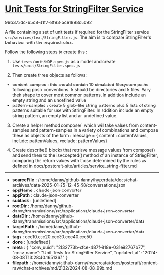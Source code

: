 # [Unit Tests for StringFilter Service](https://claude.ai/chat/2132773b-cfce-487f-818e-031e92767b77)

99b373dc-65c8-41f7-8f93-5ce1898d5092

A file containing a set of unit tests if required for the StringFilter service `src/services/text/StringFilter.js`. The aim is to compare StringFilter's behaviour with the required rules.

Follow the following steps to create this :

1. Use `tests/unit/NOP.spec.js` as a model and create `tests/unit/StringFilter.spec.js`

2. Then create three objects as follows:
  * content-samples : this should contain 10 simulated filesystem paths following posix conventions. 5 should be directories and 5 files. Vary their shape to cover most common patterns. In addition include an empty string and an undefined value
  * pattern-samples : create 5 glob-like string patterns plus 5 lists of string patterns suitable for use with StringFilter. In addition include an empty string pattern, an empty list and an undefined value.


3. Create a helper method compose() which will take values from content-samples and pattern-samples in a variety of combinations and compose these as objects of the form :
message = { content : contentValues, include: patternValues, exclude: patternValues}

4. Create describe() blocks that retrieve message values from compose() and send them to the isAccepted() method of an instance of StringFilter, comparing the return values with those determined by the rules as defined in docs/postcraft-site/articles/service_string-filter.md

---

* **sourceFile** : /home/danny/github-danny/hyperdata/docs/chat-archives/data-2025-01-25-12-45-58/conversations.json
* **appName** : claude-json-converter
* **appPath** : claude-json-converter
* **subtask** : [undefined]
* **rootDir** : /home/danny/github-danny/transmissions/src/applications/claude-json-converter
* **dataDir** : /home/danny/github-danny/transmissions/src/applications/claude-json-converter/data
* **targetPath** : /home/danny/github-danny/transmissions/src/applications/claude-json-converter/data
* **tags** : ccc10.ccc20.ccc30.ccc40.ccc50
* **done** : [undefined]
* **meta** : {
  "conv_uuid": "2132773b-cfce-487f-818e-031e92767b77",
  "conv_name": "Unit Tests for StringFilter Service",
  "updated_at": "2024-08-08T13:28:40.165136Z"
}
* **filepath** : /home/danny/github-danny/hyperdata/docs/postcraft/content-raw/chat-archives/md/2132/2024-08-08_99b.md
